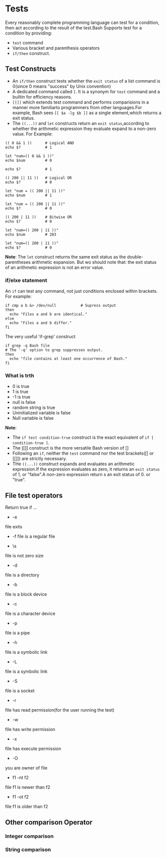 # Tests

Every reasonably complete programming language can test for a condition, then act according to the result of the test.Bash Supports test for a condition by providing:

- `test` command
- Various bracket and parenthesis operators
- `if/then` construct.

## Test Constructs

- An `if/then` construct tests whether the `exit status` of a list command is 0(since 0 means "success" by Unix convention)
- A dedicated command called `[`. It is a synonym for `test` command and a builtin for efficiency reasons.
- `[[]]` which extends test command and performs comparisions in a manner more familiarto programmers from other languages.For example, Bash sees `[[ $a -lg $b ]]` as a single element,which returns a exit status.
- The `((...))` and `let` constructs return an `exit status`,according to whether the arithmetic expression they evaluate expand to a non-zero value. For Example:

```shell
(( 0 && 1 ))      # Logical AND
echo $?           # 1

let "num=(( 0 && 1 ))"
echo $num         # 0

echo $?           # 1

(( 200 || 11 ))   # Logical OR
echo $?           # 0

let "num = (( 200 || 11 ))"
echo $num         # 1

let "num = (( 200 || 11 ))"
echo $?           # 0

(( 200 | 11 ))    # Bitwise OR
echo $?           # 0

let "num=(( 200 | 11 ))"
echo $num         # 203

let "num=(( 200 | 11 ))"
echo $?           # 0

```

**Note**: The `let` construct returns the same exit status as the double-parentheses arithmetic expansion.
But wo should note that: the exit status of an arithmetic expression is not an error value.

### if/elxe statement

An `if` can test any command, not just conditions enclosed within brackets. For example:

```shell
if cmp a b &> /dev/null           # Supress output
then
  echo "Files a and b are identical."
else
  echo "Files a and b differ."
fi
```

The very useful 'if-grep' construct

```shell
if grep -q Bash file
# The '-q' option to grep suppresses output.
then
  echo "file contains at least one occurrence of Bash."
fi
```

### What is trth

- 0 is true
- 1 is true
- -1 is true
- null is false
- random string is true
- Uninitialized variable is false
- Null variable is false

**Note**:
- The `if test condition-true` construct is the exact equivalent of `if [ condition-true ]`.
- The [[]] construct is the more versatile Bash version of []
- Following an `if`, neither the `test` command nor the test brackets([] or [[]]) are strictly necessary.
- THe `((...))` construct expands and evaluates an arithmetic expression.If the expression evaluates as zero, it returns an `exit status` of 1, or "false".A non-zero expression return s an exit status of 0. or "true".

## File test operators

Return true if ...

- \-e

file exits

- \-f
file is a regular file

- \s

file is not zero size

- \-d

file is a directory

- \-b

file is a block device

- \-c

file is a character device

- \-p

file is a pipe

- \-h

file is a symbolic link

- \-L

file is a symbolic link

- \-S

file is a socket

- \-r

file has read permission(for the user running the test)

- \-w

file has write permission

- \-x

file has execute permission

- \-O

you are owner of file

- f1 -nt f2

file f1 is newer than f2

- f1 -ot f2

file f1 is older than f2

## Other comparison Operator

### Integer comparison

### String comparison

